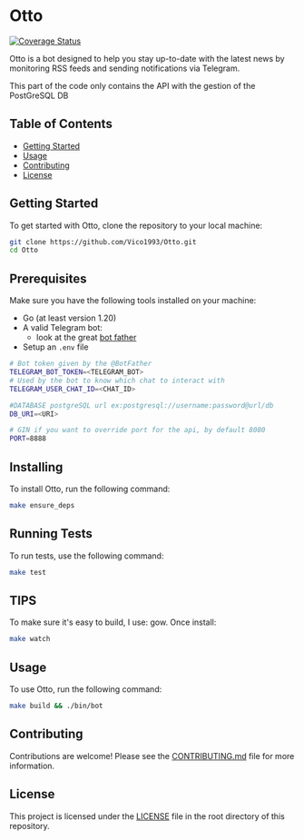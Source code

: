 # Otto

[![Coverage Status](https://coveralls.io/repos/github/Vico1993/Otto/badge.svg?branch=main)](https://coveralls.io/github/Vico1993/Otto?branch=main)

Otto is a bot designed to help you stay up-to-date with the latest news by monitoring RSS feeds and sending notifications via Telegram.

This part of the code only contains the API with the gestion of the PostGreSQL DB

## Table of Contents

-   [Getting Started](#getting-started)
-   [Usage](#usage)
-   [Contributing](#contributing)
-   [License](#license)

## Getting Started

To get started with Otto, clone the repository to your local machine:

```sh
git clone https://github.com/Vico1993/Otto.git
cd Otto
```

## Prerequisites

Make sure you have the following tools installed on your machine:

-   Go (at least version 1.20)
-   A valid Telegram bot:
    -   look at the great [bot father](https://core.telegram.org/bots)
-   Setup an `.env` file

```sh
# Bot token given by the @BotFather
TELEGRAM_BOT_TOKEN=<TELEGRAM_BOT>
# Used by the bot to know which chat to interact with
TELEGRAM_USER_CHAT_ID=<CHAT_ID>

#DATABASE postgreSQL url ex:postgresql://username:password@url/db
DB_URI=<URI>

# GIN if you want to override port for the api, by default 8080
PORT=8888
```

## Installing

To install Otto, run the following command:

```sh
make ensure_deps
```

## Running Tests

To run tests, use the following command:

```sh
make test
```

## TIPS

To make sure it's easy to build, I use: gow. Once install:

```sh
make watch
```

## Usage

To use Otto, run the following command:

```sh
make build && ./bin/bot
```

## Contributing

Contributions are welcome! Please see the [CONTRIBUTING.md](./CONTRIBUTING.md) file for more information.

## License

This project is licensed under the [LICENSE](./LICENSE) file in the root directory of this repository.
